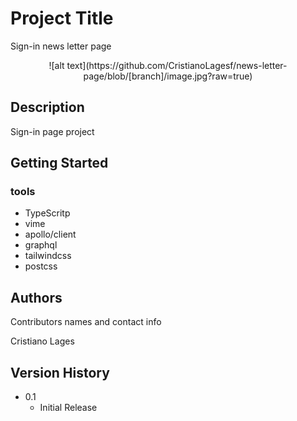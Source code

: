 # Project Title

Sign-in news letter page

<div align="center"> 
  ![alt text](https://github.com/CristianoLagesf/news-letter-page/blob/[branch]/image.jpg?raw=true)
</div>

## Description

Sign-in page project 

## Getting Started

### tools

* TypeScritp
* vime
* apollo/client
* graphql
* tailwindcss
* postcss


## Authors

Contributors names and contact info

Cristiano Lages

## Version History


* 0.1
    * Initial Release

